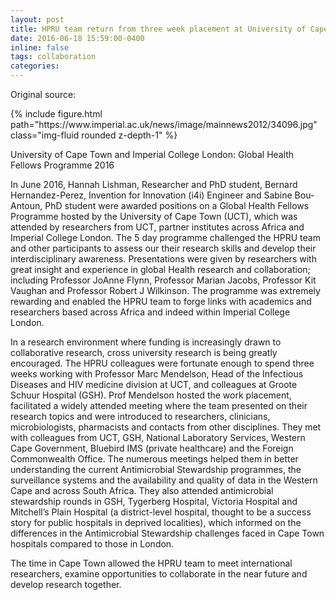 ```yaml
---
layout: post
title: HPRU team return from three week placement at University of Cape Town
date: 2016-06-18 15:59:00-0400
inline: false
tags: collaboration
categories: 
---
```


Original source: 
<a href="https://www.imperial.ac.uk/news/173532/hpru-team-return-from-three-week/"
   class="" target="_blank">
   <i class="fa fa-sm fa-link" aria-hidden="true"></i>
</a>

<div class="row mt-3">
    <div class="col-sm-12 col-lg-8">
        {% include figure.html path="https://www.imperial.ac.uk/news/image/mainnews2012/34096.jpg" class="img-fluid rounded z-depth-1" %}
    </div>
</div>

University of Cape Town and Imperial College London: Global Health Fellows Programme 2016

In June 2016, Hannah Lishman, Researcher and PhD student, Bernard Hernandez-Perez, Invention for Innovation (i4i) Engineer and Sabine Bou-Antoun, PhD student were awarded positions on a Global Health Fellows Programme hosted by the University of Cape Town (UCT), which was attended by researchers from UCT, partner institutes across Africa and Imperial College London. The 5 day programme challenged the HPRU team and other participants to assess our their research skills and develop their interdisciplinary awareness. Presentations were given by researchers with great insight and experience in global Health research and collaboration; including Professor JoAnne Flynn, Professor Marian Jacobs, Professor Kit Vaughan and Professor Robert J Wilkinson. The programme was extremely rewarding and enabled the HPRU team to forge links with academics and researchers based across Africa and indeed within Imperial College London.

In a research environment where funding is increasingly drawn to collaborative research, cross university research is being greatly encouraged. The HPRU colleagues were fortunate enough to spend three weeks working with Professor Marc Mendelson, Head of the Infectious Diseases and HIV medicine division at UCT, and colleagues at Groote Schuur Hospital (GSH). Prof Mendelson hosted the work placement, facilitated a widely attended meeting where the team presented on their research topics and were introduced to researchers, clinicians, microbiologists, pharmacists and contacts from other disciplines. They met with colleagues from UCT, GSH, National Laboratory Services, Western Cape Government, Bluebird IMS (private healthcare) and the Foreign Commonwealth Office. The numerous meetings helped them in better understanding the current Antimicrobial Stewardship programmes, the surveillance systems and the availability and quality of data in the Western Cape and across South Africa. They also attended antimicrobial stewardship rounds in GSH, Tygerberg Hospital, Victoria Hospital and Mitchell’s Plain Hospital (a district-level hospital, thought to be a success story for public hospitals in deprived localities), which informed on the differences in the Antimicrobial Stewardship challenges faced in Cape Town hospitals compared to those in London.

The time in Cape Town allowed the HPRU team to meet international researchers, examine opportunities to collaborate in the near future and develop research together. 


